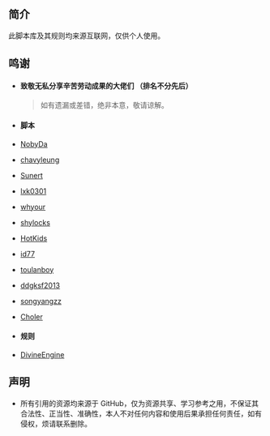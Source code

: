 ## 简介


此脚本库及其规则均来源互联网，仅供个人使用。

## 鸣谢

- #### 致敬无私分享辛苦劳动成果的大佬们 （排名不分先后）
  > 如有遗漏或差错，绝非本意，敬请谅解。
 
 - #### 脚本

  - [NobyDa](https://github.com/NobyDa/Script/tree/master)
  - [chavyleung](https://github.com/chavyleung/scripts/tree/master)
  - [Sunert](https://github.com/Sunert/Scripts/tree/master)
  - [lxk0301](https://github.com/lxk0301/jd_scripts/tree/master)
  - [whyour](https://github.com/whyour/hundun/tree/master)
  - [shylocks](https://github.com/shylocks/Loon)
  - [HotKids](https://github.com/HotKids/Rules/tree/master)
  - [id77](https://github.com/id77/QuantumultX/tree/master)
  - [toulanboy](https://github.com/toulanboy/scripts/tree/master)
  - [ddgksf2013](https://github.com/ddgksf2013/Cuttlefish)
  - [songyangzz](https://github.com/songyangzz/QuantumultX/tree/master)  
  - [Choler](https://github.com/Choler/Surge) 
  
 - #### 规则

  - [DivineEngine](https://github.com/DivineEngine/Profiles/tree/master)  

  ## 声明

- 所有引用的资源均来源于 GitHub，仅为资源共享、学习参考之用，不保证其合法性、正当性、准确性，本人不对任何内容和使用后果承担任何责任，如有侵权，烦请联系删除。

